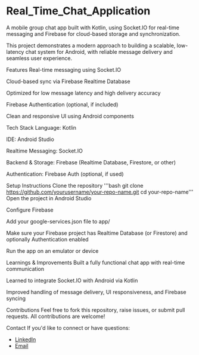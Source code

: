 ﻿# Real_Time_Chat_Application
A mobile group chat app built with Kotlin, using Socket.IO for real-time messaging and Firebase for cloud-based storage and synchronization.

This project demonstrates a modern approach to building a scalable, low-latency chat system for Android, with reliable message delivery and seamless user experience.

Features
Real-time messaging using Socket.IO

Cloud-based sync via Firebase Realtime Database

Optimized for low message latency and high delivery accuracy

Firebase Authentication (optional, if included)

Clean and responsive UI using Android components

Tech Stack
Language: Kotlin

IDE: Android Studio

Realtime Messaging: Socket.IO

Backend & Storage: Firebase (Realtime Database, Firestore, or other)

Authentication: Firebase Auth (optional, if used)

Setup Instructions
Clone the repository
'''bash
git clone https://github.com/yourusername/your-repo-name.git
cd your-repo-name'''
Open the project in Android Studio

Configure Firebase

Add your google-services.json file to app/

Make sure your Firebase project has Realtime Database (or Firestore) and optionally Authentication enabled

Run the app on an emulator or device

Learnings & Improvements
Built a fully functional chat app with real-time communication

Learned to integrate Socket.IO with Android via Kotlin

Improved handling of message delivery, UI responsiveness, and Firebase syncing

Contributions
Feel free to fork this repository, raise issues, or submit pull requests. All contributions are welcome!

Contact
If you'd like to connect or have questions:

- [LinkedIn](https://in.linkedin.com/in/vishwas-tripathi-98488425a)
- [Email](mailto:vishwastripathiv@gmail.com)


